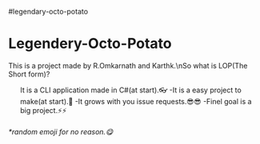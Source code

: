 #legendary-octo-potato
<h1>Legendery-Octo-Potato</h1>
<p>This is a project made by R.Omkarnath and Karthk.\nSo what is LOP(The Short form)?</p>
<ul>It is a CLI application made in C#(at start).👓
-It is a easy project to make(at start).🙂
-It grows with you issue requests.😎😎
-Finel goal is a big project.⚡⚡ </ul>
<h6>*random emoji for no reason.😋</h6>
